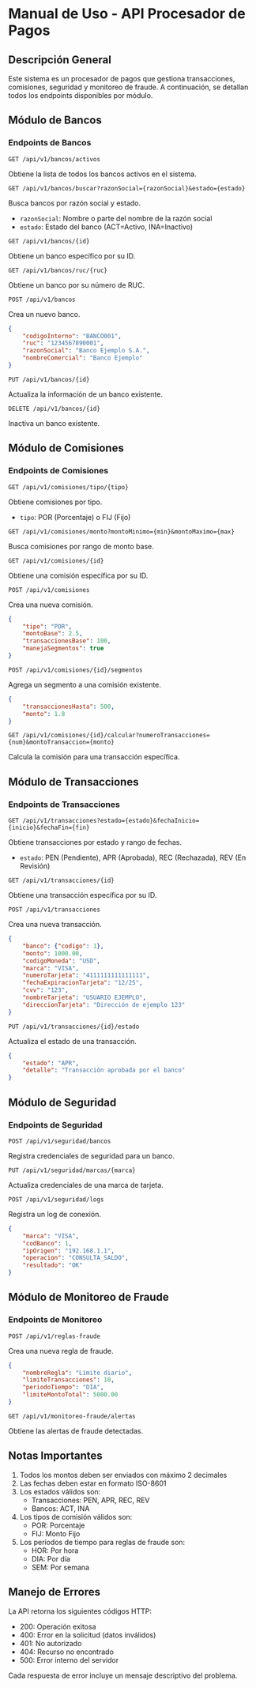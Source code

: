 # Manual de Uso - API Procesador de Pagos

## Descripción General
Este sistema es un procesador de pagos que gestiona transacciones, comisiones, seguridad y monitoreo de fraude. A continuación, se detallan todos los endpoints disponibles por módulo.

## Módulo de Bancos
### Endpoints de Bancos
```http
GET /api/v1/bancos/activos
```
Obtiene la lista de todos los bancos activos en el sistema.

```http
GET /api/v1/bancos/buscar?razonSocial={razonSocial}&estado={estado}
```
Busca bancos por razón social y estado.
- `razonSocial`: Nombre o parte del nombre de la razón social
- `estado`: Estado del banco (ACT=Activo, INA=Inactivo)

```http
GET /api/v1/bancos/{id}
```
Obtiene un banco específico por su ID.

```http
GET /api/v1/bancos/ruc/{ruc}
```
Obtiene un banco por su número de RUC.

```http
POST /api/v1/bancos
```
Crea un nuevo banco.
```json
{
    "codigoInterno": "BANCO001",
    "ruc": "1234567890001",
    "razonSocial": "Banco Ejemplo S.A.",
    "nombreComercial": "Banco Ejemplo"
}
```

```http
PUT /api/v1/bancos/{id}
```
Actualiza la información de un banco existente.

```http
DELETE /api/v1/bancos/{id}
```
Inactiva un banco existente.

## Módulo de Comisiones
### Endpoints de Comisiones
```http
GET /api/v1/comisiones/tipo/{tipo}
```
Obtiene comisiones por tipo.
- `tipo`: POR (Porcentaje) o FIJ (Fijo)

```http
GET /api/v1/comisiones/monto?montoMinimo={min}&montoMaximo={max}
```
Busca comisiones por rango de monto base.

```http
GET /api/v1/comisiones/{id}
```
Obtiene una comisión específica por su ID.

```http
POST /api/v1/comisiones
```
Crea una nueva comisión.
```json
{
    "tipo": "POR",
    "montoBase": 2.5,
    "transaccionesBase": 100,
    "manejaSegmentos": true
}
```

```http
POST /api/v1/comisiones/{id}/segmentos
```
Agrega un segmento a una comisión existente.
```json
{
    "transaccionesHasta": 500,
    "monto": 1.8
}
```

```http
GET /api/v1/comisiones/{id}/calcular?numeroTransacciones={num}&montoTransaccion={monto}
```
Calcula la comisión para una transacción específica.

## Módulo de Transacciones
### Endpoints de Transacciones
```http
GET /api/v1/transacciones?estado={estado}&fechaInicio={inicio}&fechaFin={fin}
```
Obtiene transacciones por estado y rango de fechas.
- `estado`: PEN (Pendiente), APR (Aprobada), REC (Rechazada), REV (En Revisión)

```http
GET /api/v1/transacciones/{id}
```
Obtiene una transacción específica por su ID.

```http
POST /api/v1/transacciones
```
Crea una nueva transacción.
```json
{
    "banco": {"codigo": 1},
    "monto": 1000.00,
    "codigoMoneda": "USD",
    "marca": "VISA",
    "numeroTarjeta": "4111111111111111",
    "fechaExpiracionTarjeta": "12/25",
    "cvv": "123",
    "nombreTarjeta": "USUARIO EJEMPLO",
    "direccionTarjeta": "Dirección de ejemplo 123"
}
```

```http
PUT /api/v1/transacciones/{id}/estado
```
Actualiza el estado de una transacción.
```json
{
    "estado": "APR",
    "detalle": "Transacción aprobada por el banco"
}
```

## Módulo de Seguridad
### Endpoints de Seguridad
```http
POST /api/v1/seguridad/bancos
```
Registra credenciales de seguridad para un banco.

```http
PUT /api/v1/seguridad/marcas/{marca}
```
Actualiza credenciales de una marca de tarjeta.

```http
POST /api/v1/seguridad/logs
```
Registra un log de conexión.
```json
{
    "marca": "VISA",
    "codBanco": 1,
    "ipOrigen": "192.168.1.1",
    "operacion": "CONSULTA_SALDO",
    "resultado": "OK"
}
```

## Módulo de Monitoreo de Fraude
### Endpoints de Monitoreo
```http
POST /api/v1/reglas-fraude
```
Crea una nueva regla de fraude.
```json
{
    "nombreRegla": "Límite diario",
    "limiteTransacciones": 10,
    "periodoTiempo": "DIA",
    "limiteMontoTotal": 5000.00
}
```

```http
GET /api/v1/monitoreo-fraude/alertas
```
Obtiene las alertas de fraude detectadas.

## Notas Importantes
1. Todos los montos deben ser enviados con máximo 2 decimales
2. Las fechas deben estar en formato ISO-8601
3. Los estados válidos son:
   - Transacciones: PEN, APR, REC, REV
   - Bancos: ACT, INA
4. Los tipos de comisión válidos son:
   - POR: Porcentaje
   - FIJ: Monto Fijo
5. Los períodos de tiempo para reglas de fraude son:
   - HOR: Por hora
   - DIA: Por día
   - SEM: Por semana

## Manejo de Errores
La API retorna los siguientes códigos HTTP:
- 200: Operación exitosa
- 400: Error en la solicitud (datos inválidos)
- 401: No autorizado
- 404: Recurso no encontrado
- 500: Error interno del servidor

Cada respuesta de error incluye un mensaje descriptivo del problema. 